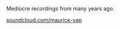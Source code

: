 Mediocre recordings from many years ago.

[soundcloud.com/maurice-yap](https://soundcloud.com/maurice-yap)